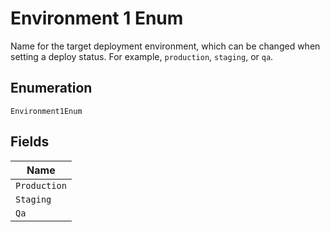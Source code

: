 
# Environment 1 Enum

Name for the target deployment environment, which can be changed when setting a deploy status. For example, `production`, `staging`, or `qa`.

## Enumeration

`Environment1Enum`

## Fields

| Name |
|  --- |
| `Production` |
| `Staging` |
| `Qa` |

